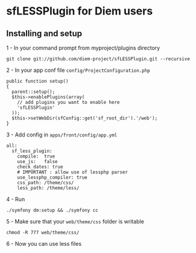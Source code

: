 # sfLESSPlugin for Diem users #

## Installing and setup ##

1 - In your command prompt from myproject/plugins directory

	git clone git://github.com/diem-project/sfLESSPlugin.git --recursive

2 - In your app conf file `config/ProjectConfiguration.php`

	public function setup()
	{
	  parent::setup();
	  $this->enablePlugins(array(
	    // add plugins you want to enable here
	    'sfLESSPlugin'
	  ));
	  $this->setWebDir(sfConfig::get('sf_root_dir').'/web');
	}

3 - Add config in `apps/front/config/app.yml`

	all:
	  sf_less_plugin:
	    compile:  true
	    use_js:   false
	    check_dates: true
	    # IMPORTANT : allow use of lessphp parser
	    use_lessphp_compiler: true
	    css_path: /theme/css/
	    less_path: /theme/less/

4 - Run

	./symfony dm:setup && ./symfony cc

5 - Make sure that your `web/theme/css` folder is writable

	chmod -R 777 web/theme/css/

6 - Now you can use less files